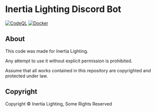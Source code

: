 # Inertia Lighting Discord Bot

[![CodeQL](https://github.com/Inertia-Lighting/discord-bot/actions/workflows/codeql-analysis.yml/badge.svg)](https://github.com/Inertia-Lighting/discord-bot/actions/workflows/codeql-analysis.yml)
[![Docker](https://github.com/DaRealFrost/inertia-discord-bot/actions/workflows/docker-ci.yml/badge.svg)](https://github.com/DaRealFrost/inertia-discord-bot/actions/workflows/docker-ci.yml)

## About

This code was made for Inertia Lighting.

Any attempt to use it without explicit permission is prohibited.

Assume that all works contained in this repository are copyrighted and protected under law.

## Copyright

Copyright &copy; Inertia Lighting, Some Rights Reserved
